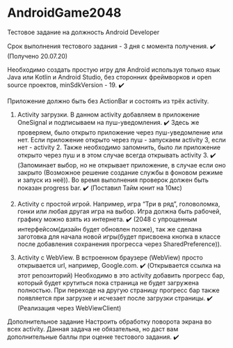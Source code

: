 # AndroidGame2048

Тестовое задание на должность Android Developer

Срок выполнения тестового задания - 3 дня с момента получения. ✔️ (Получено 20.07.20)

Необходимо создать простую игру для Android используя только язык Java или Kotlin и Android Studio, без сторонних фреймворков и open source проектов, minSdkVersion - 19. ✔️ 

Приложение должно быть без ActionBar и состоять из трёх activity.

1. Activity загрузки. 
В данном activity  добавляем в приложение OneSignal и подписываем на пуш-уведомления. ✔️
Здесь же проверяем, было открыто приложение через пуш-уведомление или нет. Если приложение открыто через пуш - запускаем activity 3, если нет - activity 2. Также необходимо запомнить, было ли приложение открыто через пуш и в этом случае всегда открывать activity 3. ✔️ (Запоминает выбор, но не открывает приложение, в случае если оно закрыто (Возможное решение создание службы в фоновом режиме и запуск из неё)).
Во время выполнения проверок должен быть показан progress bar. ✔️ (Поставил Тайм юнит на 10мс)

2. Activity с простой игрой. 
Например, игра “Три в ряд”, головоломка, гонки или любая другая игра на выбор. Игра должна быть рабочей, графику можно взять из интернета. ✔️ (2048 с упрощенным интерфейсом(дизайн будет обновлен позже), так же сделана заготовка для начала новой игры(будет присвоена кнопка в классе после добавления сохранения прогресса через SharedPreference)).

3. Activity с WebView. 
В встроенном браузере (WebView) просто открывается url, например, Google.com. ✔️ (Открывается ссылка на этот репозиторий)
Необходимо в это activity добавить прогресс бар, который будет крутиться пока страница не будет загружена полностью. При переходе на другую страницу прогресс бар также появляется при загрузке и исчезает после загрузки страницы. ✔️ (Реализация через WebViewClient)


Дополнительное задание
Настроить обработку поворота экрана во всех activity. Данная задача не обязательна, но даст вам дополнительные баллы при оценке тестового задания. ✔️
